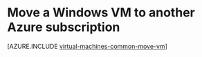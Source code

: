 <properties
	pageTitle="Move a Windows VM to another subscription | Microsoft Azure"
	description="Move a Windows VM to another Azure subscription in the Resource Manager deployment model."
	services="virtual-machines-windows"
	documentationCenter=""
	authors="cynthn"
	manager="timlt"
	editor=""
	tags="azure-resource-manager"/>

<tags
	ms.service="virtual-machines-windows"
	ms.workload="infrastructure-services"
	ms.tgt_pltfrm="na"
	ms.devlang="na"
	ms.topic="article"
	ms.date="07/01/2016"
	ms.author="cynthn"/>

	


# Move a Windows VM to another Azure subscription 

[AZURE.INCLUDE [virtual-machines-common-move-vm](../../includes/virtual-machines-common-move-vm.md)]